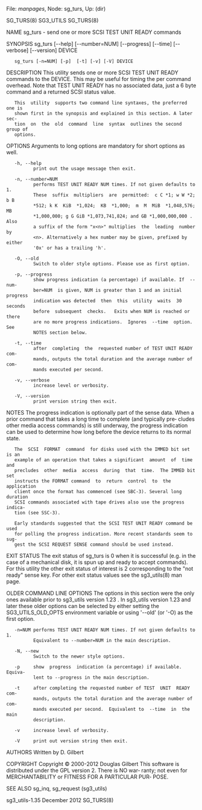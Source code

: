File: *manpages*,  Node: sg_turs,  Up: (dir)

SG_TURS(8)                         SG3_UTILS                        SG_TURS(8)



NAME
       sg_turs - send one or more SCSI TEST UNIT READY commands

SYNOPSIS
       sg_turs   [--help]  [--number=NUM]  [--progress]  [--time]  [--verbose]
       [--version] DEVICE

       sg_turs [-n=NUM] [-p]  [-t] [-v] [-V] DEVICE

DESCRIPTION
       This utility sends one or more SCSI TEST UNIT  READY  commands  to  the
       DEVICE.  This  may be useful for timing the per command overhead.  Note
       that TEST UNIT READY has no associated data, just a 6 byte command  and
       a returned SCSI status value.

       This  utility  supports two command line syntaxes, the preferred one is
       shown first in the synopsis and explained in this section. A later sec‐
       tion  on  the  old  command  line  syntax  outlines the second group of
       options.

OPTIONS
       Arguments to long options are mandatory for short options as well.

       -h, --help
              print out the usage message then exit.

       -n, --number=NUM
              performs TEST UNIT READY NUM times. If not given defaults to  1.
              These  suffix  multipliers  are  permitted:  c C *1; w W *2; b B
              *512; k K  KiB  *1,024;  KB  *1,000;  m  M  MiB  *1,048,576;  MB
              *1,000,000; g G GiB *1,073,741,824; and GB *1,000,000,000 . Also
              a suffix of the form "x<n>" multiplies  the  leading  number  by
              <n>. Alternatively a hex number may be given, prefixed by either
              '0x' or has a trailing 'h'.

       -O, --old
              Switch to older style options. Please use as first option.

       -p, --progress
              show progress indication (a percentage) if available. If  --num‐
              ber=NUM  is given, NUM is greater than 1 and an initial progress
              indication was detected  then  this  utility  waits  30  seconds
              before  subsequent  checks.   Exits when NUM is reached or there
              are no more progress indications.  Ignores  --time  option.  See
              NOTES section below.

       -t, --time
              after  completing  the  requested number of TEST UNIT READY com‐
              mands, outputs the total duration and the average number of com‐
              mands executed per second.

       -v, --verbose
              increase level or verbosity.

       -V, --version
              print version string then exit.

NOTES
       The  progress  indication  is optionally part of the sense data. When a
       prior command that takes a long time to complete  (and  typically  pre‐
       cludes  other  media  access  commands) is still underway, the progress
       indication can be used to determine how long before the device  returns
       to its normal state.

       The  SCSI  FORMAT  command  for disks used with the IMMED bit set is an
       example of an operation that takes a significant  amount  of  time  and
       precludes  other  media  access  during  that  time.  The IMMED bit set
       instructs the FORMAT command  to  return  control  to  the  application
       client once the format has commenced (see SBC-3). Several long duration
       SCSI commands associated with tape drives also use the progress indica‐
       tion (see SSC-3).

       Early standards suggested that the SCSI TEST UNIT READY command be used
       for polling the progress indication. More recent standards seem to sug‐
       gest the SCSI REQUEST SENSE command should be used instead.

EXIT STATUS
       The exit status of sg_turs is 0 when it is successful (e.g. in the case
       of a mechanical disk, it is spun up and ready to accept commands).  For
       this  utility  the  other exit status of interest is 2 corresponding to
       the "not ready" sense  key.  For  other  exit  status  values  see  the
       sg3_utils(8) man page.

OLDER COMMAND LINE OPTIONS
       The  options  in  this  section  were  the only ones available prior to
       sg3_utils version 1.23 . In sg3_utils  version  1.23  and  later  these
       older  options can be selected by either setting the SG3_UTILS_OLD_OPTS
       environment variable or using '--old' (or '-O) as the first option.

       -n=NUM performs TEST UNIT READY NUM times. If not given defaults to  1.
              Equivalent to --number=NUM in the main description.

       -N, --new
              Switch to the newer style options.

       -p     show  progress  indication (a percentage) if available.  Equiva‐
              lent to --progress in the main description.

       -t     after completing the requested number of TEST  UNIT  READY  com‐
              mands, outputs the total duration and the average number of com‐
              mands executed per second.  Equivalent to  --time  in  the  main
              description.

       -v     increase level of verbosity.

       -V     print out version string then exit.

AUTHORS
       Written by D. Gilbert

COPYRIGHT
       Copyright © 2000-2012 Douglas Gilbert
       This  software is distributed under the GPL version 2. There is NO war‐
       ranty; not even for MERCHANTABILITY or FITNESS FOR  A  PARTICULAR  PUR‐
       POSE.

SEE ALSO
       sg_inq, sg_request (sg3_utils)



sg3_utils-1.35                   December 2012                      SG_TURS(8)
